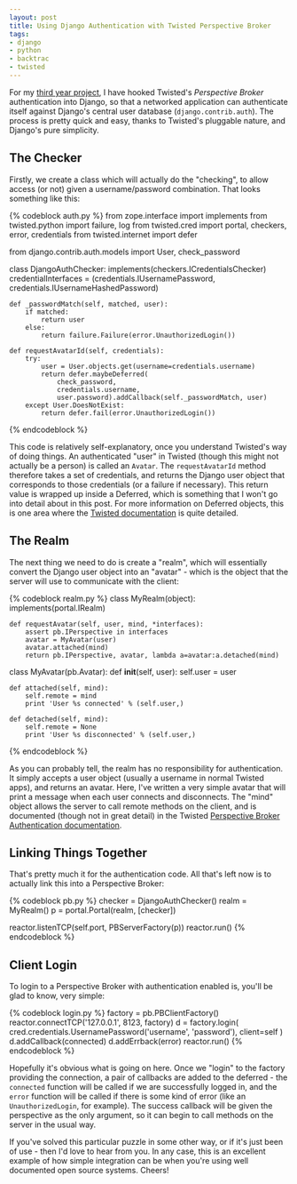 ```yaml
--- 
layout: post
title: Using Django Authentication with Twisted Perspective Broker
tags: 
- django
- python
- backtrac
- twisted
---
```


For my [third year project][back-to-backtrac], I have hooked Twisted's
_Perspective Broker_ authentication into Django, so that a networked
application can authenticate itself against Django's central user database
(`django.contrib.auth`). The process is pretty quick and easy, thanks to
Twisted's pluggable nature, and Django's pure simplicity.

<!--more-->

The Checker
-----------

Firstly, we create a class which will actually do the "checking", to allow
access (or not) given a username/password combination. That looks something like
this:

{% codeblock auth.py %}
from zope.interface import implements
from twisted.python import failure, log
from twisted.cred import portal, checkers, error, credentials
from twisted.internet import defer

from django.contrib.auth.models import User, check_password

class DjangoAuthChecker:
    implements(checkers.ICredentialsChecker)
    credentialInterfaces = (credentials.IUsernamePassword,
                            credentials.IUsernameHashedPassword)

    def _passwordMatch(self, matched, user):
        if matched:
            return user
        else:
            return failure.Failure(error.UnauthorizedLogin())

    def requestAvatarId(self, credentials):
        try:
            user = User.objects.get(username=credentials.username)
            return defer.maybeDeferred(
                check_password,
                credentials.username,
                user.password).addCallback(self._passwordMatch, user)
        except User.DoesNotExist:
            return defer.fail(error.UnauthorizedLogin())
{% endcodeblock %}

This code is relatively self-explanatory, once you understand Twisted's way of
doing things. An authenticated "user" in Twisted (though this might not
actually be a person) is called an `Avatar`. The `requestAvatarId` method
therefore takes a set of credentials, and returns the Django user object that
corresponds to those credentials (or a failure if necessary). This return value
is wrapped up inside a Deferred, which is something that I won't go into detail
about in this post. For more information on Deferred objects, this is one area
where the [Twisted documentation][docs] is quite detailed.

The Realm
---------

The next thing we need to do is create a "realm", which will essentially convert
the Django user object into an "avatar" - which is the object that the server
will use to communicate with the client:

{% codeblock realm.py %}
class MyRealm(object):
    implements(portal.IRealm)

    def requestAvatar(self, user, mind, *interfaces):
        assert pb.IPerspective in interfaces
        avatar = MyAvatar(user)
        avatar.attached(mind)
        return pb.IPerspective, avatar, lambda a=avatar:a.detached(mind)

class MyAvatar(pb.Avatar):
    def __init__(self, user):
        self.user = user

    def attached(self, mind):
        self.remote = mind
        print 'User %s connected' % (self.user,)

    def detached(self, mind):
        self.remote = None
        print 'User %s disconnected' % (self.user,)
{% endcodeblock %}

As you can probably tell, the realm has no responsibility for authentication.
It simply accepts a user object (usually a username in normal Twisted apps),
and returns an avatar. Here, I've written a very simple avatar that will print
a message when each user connects and disconnects. The "mind" object allows the
server to call remote methods on the client, and is documented (though not in
great detail) in the Twisted
[Perspective Broker Authentication documentation][pbdocs].

Linking Things Together
-----------------------

That's pretty much it for the authentication code. All that's left now is to
actually link this into a Perspective Broker:

{% codeblock pb.py %}
checker = DjangoAuthChecker()
realm = MyRealm()
p = portal.Portal(realm, [checker])

reactor.listenTCP(self.port, PBServerFactory(p))
reactor.run()
{% endcodeblock %}

Client Login
------------

To login to a Perspective Broker with authentication enabled is, you'll be glad
to know, very simple:

{% codeblock login.py %}
factory = pb.PBClientFactory()
reactor.connectTCP('127.0.0.1', 8123, factory)
d = factory.login(
    cred.credentials.UsernamePassword('username', 'password'),
    client=self
)
d.addCallback(connected)
d.addErrback(error)
reactor.run()
{% endcodeblock %}

Hopefully it's obvious what is going on here. Once we "login" to the factory
providing the connection, a pair of callbacks are added to the deferred - the
`connected` function will be called if we are successfully logged in, and the
`error` function will be called if there is some kind of error (like an
`UnauthorizedLogin`, for example). The success callback will be given the
perspective as the only argument, so it can begin to call methods on the server
in the usual way.

If you've solved this particular puzzle in some other way, or if it's just been
of use - then I'd love to hear from you. In any case, this is an excellent
example of how simple integration can be when you're using well documented open
source systems. Cheers!

[back-to-backtrac]: http://www.robgolding.com/blog/2010/05/25/3rd-year-project-back-to-backtrac/ "3rd Year Project: Back to Backtrac"
[docs]: http://twistedmatrix.com/documents/10.1.0/core/howto/defer.html "Twisted Deferred Documentation"
[pbdocs]: http://twistedmatrix.com/documents/10.1.0/core/howto/pb-cred.html "PerspectiveBroker Authentication"
